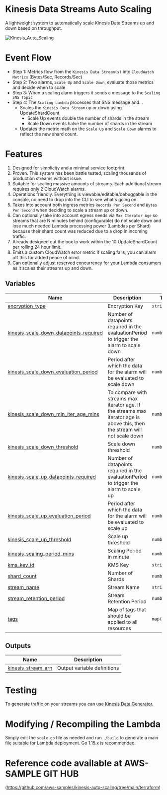 # Kinesis Data Streams Auto Scaling

A lightweight system to automatically scale Kinesis Data Streams up and down based on throughput. 



![Kinesis_Auto_Scaling](https://user-images.githubusercontent.com/85569859/121233258-788f3980-c860-11eb-825b-c857ddd13299.png)

# Event Flow 
- Step 1: Metrics flow from the `Kinesis Data Stream(s)` into `CloudWatch Metrics` (Bytes/Sec, Records/Sec)
- Step 2: Two alarms, `Scale Up` and `Scale Down`, evaluate those metrics and decide when to scale
- Step 3: When a scaling alarm triggers it sends a message to the `Scaling SNS Topic`
- Step 4: The `Scaling Lambda` processes that SNS message and…
  - Scales the `Kinesis Data Stream` up or down using UpdateShardCount
    - Scale Up events double the number of shards in the stream
    - Scale Down events halve the number of shards in the stream
  - Updates the metric math on the `Scale Up` and `Scale Down` alarms to reflect the new shard count.



# Features

1. Designed for simplicity and a minimal service footprint. 
2. Proven. This system has been battle tested, scaling thousands of production streams without issue.
3. Suitable for scaling massive amounts of streams. Each additional stream requires only 2 CloudWatch alarms.
4. Operations friendly. Everything is viewable/editable/debuggable in the console, no need to drop into the CLI to see what's going on.
5. Takes into account both ingress metrics `Records Per Second` and `Bytes Per Second` when deciding to scale a stream up or down.
6. Can optionally take into account egress needs via `Max Iterator Age` so streams that are N minutes behind (configurable) do not scale down and lose much needed Lambda processing power (Lambdas per Shard) because their shard count was reduced due to a drop in incoming traffic. 
7. Already designed out the box to work within the 10 UpdateShardCount per rolling 24 hour limit. 
8. Emits a custom CloudWatch error metric if scaling fails, you can alarm off this for added peace of mind.
9. Can optionally adjust reserved concurrency for your Lambda consumers as it scales their streams up and down. 

## Variables
| Name | Description | Type | Default | Required |
|------|-------------|------|---------|:--------:|
| <a name="input_encryption_type"></a> [encryption\_type](#input\_encryption\_type) | Encryption Key | `string` | `"KMS"` | no |
| <a name="input_kinesis_scale_down_datapoints_required"></a> [kinesis\_scale\_down\_datapoints\_required](#input\_kinesis\_scale\_down\_datapoints\_required) | Number of datapoints required in the evaluationPeriod to trigger the alarm to scale down | `number` | `285` | no |
| <a name="input_kinesis_scale_down_evaluation_period"></a> [kinesis\_scale\_down\_evaluation\_period](#input\_kinesis\_scale\_down\_evaluation\_period) | Period after which the data for the alarm will be evaluated to scale down | `number` | `300` | no |
| <a name="input_kinesis_scale_down_min_iter_age_mins"></a> [kinesis\_scale\_down\_min\_iter\_age\_mins](#input\_kinesis\_scale\_down\_min\_iter\_age\_mins) | To compare with streams max iterator age. If the streams max iterator age is above this, then the stream will not scale down | `number` | `30` | no |
| <a name="input_kinesis_scale_down_threshold"></a> [kinesis\_scale\_down\_threshold](#input\_kinesis\_scale\_down\_threshold) | Scale down threshold | `number` | `0.25` | no |
| <a name="input_kinesis_scale_up_datapoints_required"></a> [kinesis\_scale\_up\_datapoints\_required](#input\_kinesis\_scale\_up\_datapoints\_required) | Number of datapoints required in the evaluationPeriod to trigger the alarm to scale up | `number` | `25` | no |
| <a name="input_kinesis_scale_up_evaluation_period"></a> [kinesis\_scale\_up\_evaluation\_period](#input\_kinesis\_scale\_up\_evaluation\_period) | Period after which the data for the alarm will be evaluated to scale up | `number` | `25` | no |
| <a name="input_kinesis_scale_up_threshold"></a> [kinesis\_scale\_up\_threshold](#input\_kinesis\_scale\_up\_threshold) | Scale up threshold | `number` | `0.75` | no |
| <a name="input_kinesis_scaling_period_mins"></a> [kinesis\_scaling\_period\_mins](#input\_kinesis\_scaling\_period\_mins) | Scaling Period in minute | `number` | `5` | no |
| <a name="input_kms_key_id"></a> [kms\_key\_id](#input\_kms\_key\_id) | KMS Key | `string` | n/a | yes |
| <a name="input_shard_count"></a> [shard\_count](#input\_shard\_count) | Number of Shards | `number` | `1` | no |
| <a name="input_stream_name"></a> [stream\_name](#input\_stream\_name) | Stream Name | `string` | n/a | yes |
| <a name="input_stream_retention_period"></a> [stream\_retention\_period](#input\_stream\_retention\_period) | Stream Retention Period | `number` | `24` | no |
| <a name="input_tags"></a> [tags](#input\_tags) | Map of tags that should be applied to all resources | `map(string)` | n/a | yes |

## Outputs

| Name | Description |
|------|-------------|
| <a name="output_kinesis_stream_arn"></a> [kinesis\_stream\_arn](#output\_kinesis\_stream\_arn) | Output variable definitions |
# Testing

To generate traffic on your streams you can use [Kinesis Data Generator](https://aws.amazon.com/blogs/big-data/test-your-streaming-data-solution-with-the-new-amazon-kinesis-data-generator/).


# Modifying / Recompiling the Lambda

Simply edit the `scale.go` file as needed and run `./build` to generate a main file suitable for Lambda deployment. Go 1.15.x is recommended.

# Reference code available at AWS-SAMPLE GIT HUB
(https://github.com/aws-samples/kinesis-auto-scaling/tree/main/terraform)